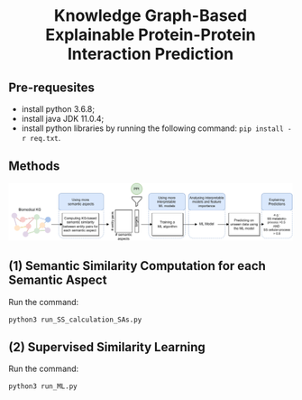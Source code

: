 <h1 align="center"> Knowledge Graph-Based Explainable Protein-Protein Interaction Prediction </h1>

## Pre-requesites
* install python 3.6.8;
* install java JDK 11.0.4;
* install python libraries by running the following command:  ```pip install -r req.txt```.

## Methods

<img src="https://github.com/liseda-lab/ExplainablePPI/blob/main/Methodology.png"/>

## (1) Semantic Similarity Computation for each Semantic Aspect

Run the command:
```
python3 run_SS_calculation_SAs.py
```

## (2) Supervised Similarity Learning

Run the command:
```
python3 run_ML.py
```
